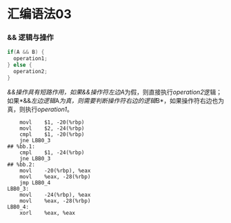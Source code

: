 # 汇编语法03

### && 逻辑与操作

```c
if(A && B) {
  operation1;
} else {
  operation2;
}
```

*&&*操作具有短路作用，如果*&&*操作符左边*A*为假，则直接执行*operation2*逻辑；如果*&&*左边逻辑*A*为真，则需要判断操作符右边的逻辑*B*，如果操作符右边也为真，则执行*operation1*。

```assembly
	movl	$1, -20(%rbp)
	movl	$2, -24(%rbp)
	cmpl	$1, -20(%rbp)
	jne	LBB0_3
## %bb.1:
	cmpl	$1, -24(%rbp)
	jne	LBB0_3
## %bb.2:
	movl	-20(%rbp), %eax
	movl	%eax, -28(%rbp)
	jmp	LBB0_4
LBB0_3:
	movl	-24(%rbp), %eax
	movl	%eax, -28(%rbp)
LBB0_4:
	xorl	%eax, %eax
```

